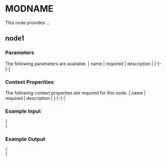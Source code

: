 # MODNAME
This node provides ...

## node1

### Parameters
The following parameters are available.
| name | required | description |
|-|-|-|


### Context Properities
The following context properties are required for this node.
| name | required | description |
|-|-|-|

### Example Input
```json
{
}

```

### Example Output
```json
{
}
```
